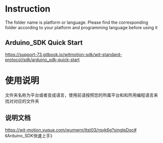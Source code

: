 # Instruction

The folder name is platform or language. Please find the corresponding folder according to your platform and programming language before using it

## Arduino_SDK Quick Start

https://support-73.gitbook.io/witmotion-sdk/wit-standard-protocol/sdk/arduino_sdk-quick-start

# 使用说明

文件夹名称为平台或者变成语言，使用前请按照您的所属平台和和所用编程语言来找对对应的文件夹

## 说明文档

https://wit-motion.yuque.com/wumwnr/ltst03/rqyk6g?singleDoc# 《Arduino_SDK快速上手》


